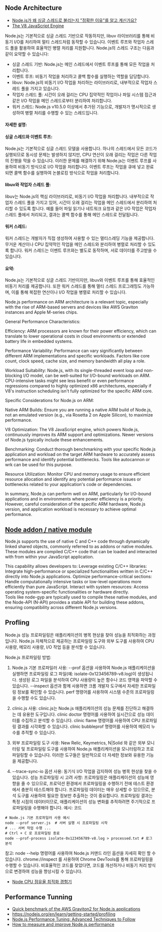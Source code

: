 ## Node Architecture ##

* [Node.js가 왜 싱글 스레드로 불리는지 "정확한 이유"를 알고 계신가요?](https://helloinyong.tistory.com/350)
* [The V8 JavaScript Engine](https://nodejs.org/en/learn/getting-started/the-v8-javascript-engine#the-v8-javascript-engine)

Node.js는 기본적으로 싱글 스레드 기반으로 작동하지만, libuv 라이브러리를 통해 비동기 I/O를 처리하여 멀티 스레드처럼 동작할 수 있습니다. 이벤트 루프와 작업자 스레드 풀을 활용하여 효율적인 병렬 처리를 지원합니다. 
Node.js의 스레드 구조는 다음과 같이 요약할 수 있습니다: 

* 싱글 스레드 기반: Node.js는 메인 스레드에서 이벤트 루프를 통해 모든 작업을 처리합니다.
* 이벤트 루프: 비동기 작업을 처리하고 콜백 함수를 실행하는 역할을 담당합니다.
* libuv: Node.js의 비동기 I/O 작업을 처리하는 라이브러리로, 내부적으로 작업자 스레드 풀을 가지고 있습니다.
* 작업자 스레드 풀: 시간이 오래 걸리는 CPU 집약적인 작업이나 파일 시스템 접근과 같은 I/O 작업을 메인 스레드로부터 분리하여 처리합니다.
* 워커 스레드: Node.js v10.5.0 이상에서 추가된 기능으로, 개발자가 명시적으로 생성하여 병렬 처리를 수행할 수 있는 스레드입니다.

#### 자세한 설명: ####

#### 싱글 스레드와 이벤트 루프: ####

Node.js는 기본적으로 싱글 스레드 모델을 사용합니다. 하나의 스레드에서 모든 코드가 실행되므로 동시성 문제는 발생하지 않지만, CPU 연산이 오래 걸리는 작업은 다른 작업의 진행을 막을 수 있습니다. 이러한 문제를 해결하기 위해 Node.js는 이벤트 루프를 사용하여 비동기 방식으로 I/O 작업을 처리합니다. 이벤트 루프는 작업을 큐에 넣고 완료되면 콜백 함수를 실행하여 논블로킹 방식으로 작업을 처리합니다.

#### libuv와 작업자 스레드 풀: ####
libuv는 Node.js의 핵심 라이브러리로, 비동기 I/O 작업을 처리합니다. 내부적으로 작업자 스레드 풀을 가지고 있어, 시간이 오래 걸리는 작업을 메인 스레드에서 분리하여 처리할 수 있도록 합니다. 예를 들어 파일 읽기나 네트워크 요청과 같은 I/O 작업은 작업자 스레드 풀에서 처리되고, 결과는 콜백 함수를 통해 메인 스레드로 전달됩니다.

#### 워커 스레드: ####
워커 스레드는 개발자가 직접 생성하여 사용할 수 있는 멀티스레딩 기능을 제공합니다. 무거운 계산이나 CPU 집약적인 작업을 메인 스레드와 분리하여 병렬로 처리할 수 있도록 합니다. 워커 스레드는 이벤트 루프와는 별도로 동작하며, 서로 데이터를 주고받을 수 있습니다. 

#### 요약: ####
Node.js는 기본적으로 싱글 스레드 기반이지만, libuv와 이벤트 루프를 통해 효율적인 비동기 처리를 제공합니다. 또한 워커 스레드를 통해 멀티 스레드 프로그래밍도 가능하며, 이를 통해 복잡한 연산이나 I/O 작업을 병렬로 처리할 수 있습니다. 


Node.js performance on ARM architecture is a relevant topic, especially with the rise of ARM-based servers and devices like AWS Graviton instances and Apple M-series chips.

General Performance Characteristics:

Efficiency:
ARM processors are known for their power efficiency, which can translate to lower operational costs in cloud environments or extended battery life in embedded systems.

Performance Variability:
Performance can vary significantly between different ARM implementations and specific workloads. Factors like core count, clock speed, cache size, and memory bandwidth all play a role.

Workload Suitability:
Node.js, with its single-threaded event loop and non-blocking I/O model, can be well-suited for I/O-bound workloads on ARM. CPU-intensive tasks might see less benefit or even performance regressions compared to highly optimized x86 architectures, especially if V8's instruction scheduling isn't fully optimized for the specific ARM core.

Specific Considerations for Node.js on ARM:

Native ARM Builds:
Ensure you are running a native ARM build of Node.js, not an emulated version (e.g., via Rosetta 2 on Apple Silicon), to maximize performance.

V8 Optimization:
The V8 JavaScript engine, which powers Node.js, continuously improves its ARM support and optimizations. Newer versions of Node.js typically include these enhancements.

Benchmarking:
Conduct thorough benchmarking with your specific Node.js application and workload on the target ARM hardware to accurately assess performance and identify potential bottlenecks. Tools like autocannon or wrk can be used for this purpose.

Resource Utilization:
Monitor CPU and memory usage to ensure efficient resource allocation and identify any potential performance issues or bottlenecks related to your application's code or dependencies.

In summary, Node.js can perform well on ARM, particularly for I/O-bound applications and in environments where power efficiency is a priority. However, careful consideration of the specific ARM hardware, Node.js version, and application workload is necessary to achieve optimal performance.



## [Node addon / native module](https://nodejs.org/api/addons.html) ##

Node.js supports the use of native C and C++ code through dynamically linked shared objects, commonly referred to as addons or native modules. These modules are compiled C/C++ code that can be loaded and interacted with from within your JavaScript application.

This capability allows developers to:
Leverage existing C/C++ libraries: Integrate high-performance or specialized functionalities written in C/C++ directly into Node.js applications.
Optimize performance-critical sections: Handle computationally intensive tasks or low-level operations more efficiently than pure JavaScript.
Interact with system resources: Access operating system-specific functionalities or hardware directly.  
Tools like node-gyp are typically used to compile these native modules, and the Node-API (N-API) provides a stable API for building these addons, ensuring compatibility across different Node.js versions.


## Profling ##

Node.js 성능 프로파일링은 애플리케이션의 병목 현상을 찾아 성능을 최적화하는 과정입니다. Node.js 자체적으로 제공하는 프로파일링 도구와 외부 도구를 사용하여 CPU 사용량, 메모리 사용량, I/O 작업 등을 분석할 수 있습니다. 

Node.js 프로파일링 방법:

1. Node.js 기본 프로파일러 사용:
--prof 옵션을 사용하여 Node.js 애플리케이션을 실행하면 프로파일링 로그 파일(예: isolate-0x123456789-v8.log)이 생성됩니다. 
생성된 로그 파일을 분석하여 CPU 사용량이 높은 함수나 코드 영역을 파악할 수 있습니다. 
--inspect 옵션과 함께 사용하면 크롬 개발자 도구에서 자세한 프로파일링 정보를 확인할 수 있습니다. 
perf 명령어를 사용하여 시스템 수준의 프로파일링을 수행할 수도 있습니다. 

2. clinic.js 사용:
clinic.js는 Node.js 애플리케이션의 성능 문제를 진단하고 해결하는 데 유용한 도구입니다. 
clinic doctor 명령어를 사용하여 실시간으로 성능 데이터를 수집하고 분석할 수 있습니다. 
clinic flame 명령어를 사용하여 CPU 프로파일링 결과를 시각화할 수 있습니다. 
clinic bubbleprof 명령어를 사용하여 메모리 누수를 추적할 수 있습니다. 

3. 외부 프로파일링 도구 사용:
New Relic, Keymetrics, N|Solid 와 같은 외부 모니터링 및 프로파일링 도구를 사용하여 Node.js 애플리케이션을 모니터링하고 프로파일링할 수 있습니다. 
이러한 도구들은 일반적으로 더 자세한 정보와 유용한 기능을 제공합니다. 

4. --trace-sync-io 옵션 사용:
동기식 I/O 작업을 감지하여 성능 병목 현상을 찾을 수 있습니다. 
성능 프로파일링 시 고려 사항:
프로파일링은 애플리케이션의 성능에 영향을 줄 수 있으므로, 프로덕션 환경에서 프로파일링을 수행하기 전에 테스트 환경에서 충분히 테스트해야 합니다. 
프로파일링 데이터는 매우 상세할 수 있으므로, 분석 도구를 사용하여 필요한 정보만 추출하는 것이 중요합니다. 
프로파일링 결과는 특정 시점의 데이터이므로, 애플리케이션의 성능 변화를 추적하려면 주기적으로 프로파일링을 수행해야 합니다. 
예시:
코드

```
# Node.js 기본 프로파일러 사용 예시
node --prof server.js  # 서버 실행 시 프로파일링 시작
# ... 서버 작업 수행 ...
# Ctrl + C 로 프로파일링 종료
node --prof-process isolate-0x123456789-v8.log > processed.txt # 로그 분석
```

참고:
node --help 명령어를 사용하여 Node.js 커맨드 라인 옵션을 자세히 확인 할 수 있습니다. 
chrome://inspect 를 사용하여 Chrome DevTools를 통해 프로파일링을 수행할 수 있습니다. 
비효율적인 코드를 찾았다면, 코드를 개선하거나 비동기 처리 방식으로 변경하여 성능을 향상시킬 수 있습니다. 


* [Node CPU 점유율 최적화 경험기](https://hyperconnect.github.io/2020/02/11/Node-cpu-debug.html)


## Performance Tunning ##

* [Quick benchmark of the AWS Graviton2 for Node.js applications](https://medium.com/@meego/quick-benchmarking-of-the-aws-graviton2-for-node-js-applications-1ffb78992acc)
* https://nodejs.org/en/learn/getting-started/profiling
* [Node.js Performance Tuning: Advanced Techniques to Follow](https://dzone.com/articles/nodejs-performance-tuning-advanced-techniques)
* [How to measure and improve Node.js performance](https://raygun.com/blog/improve-node-performance/#profiler)
